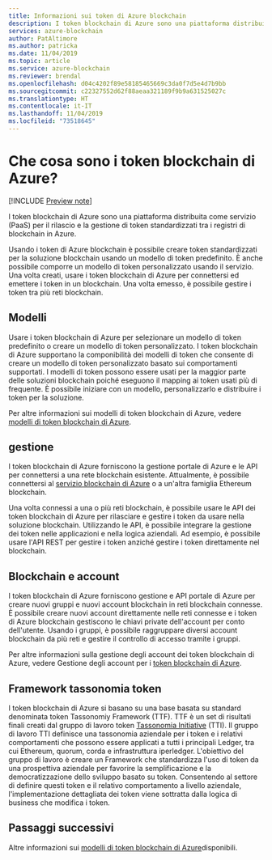 ```yaml
---
title: Informazioni sui token di Azure blockchain
description: I token blockchain di Azure sono una piattaforma distribuita come servizio (PaaS) per il rilascio e la gestione dei token.
services: azure-blockchain
author: PatAltimore
ms.author: patricka
ms.date: 11/04/2019
ms.topic: article
ms.service: azure-blockchain
ms.reviewer: brendal
ms.openlocfilehash: d04c4202f89e58185465669c3da0f7d5e4d7b9bb
ms.sourcegitcommit: c22327552d62f88aeaa321189f9b9a631525027c
ms.translationtype: HT
ms.contentlocale: it-IT
ms.lasthandoff: 11/04/2019
ms.locfileid: "73518645"
---
```

# <a name="what-is-azure-blockchain-tokens"></a>Che cosa sono i token blockchain di Azure?

[!INCLUDE [Preview note](./includes/preview.md)]

I token blockchain di Azure sono una piattaforma distribuita come servizio (PaaS) per il rilascio e la gestione di token standardizzati tra i registri di blockchain in Azure.

Usando i token di Azure blockchain è possibile creare token standardizzati per la soluzione blockchain usando un modello di token predefinito. È anche possibile comporre un modello di token personalizzato usando il servizio. Una volta creati, usare i token blockchain di Azure per connettersi ed emettere i token in un blockchain. Una volta emesso, è possibile gestire i token tra più reti blockchain.

## <a name="templates"></a>Modelli

Usare i token blockchain di Azure per selezionare un modello di token predefinito o creare un modello di token personalizzato. I token blockchain di Azure supportano la componibilità dei modelli di token che consente di creare un modello di token personalizzato basato sui comportamenti supportati. I modelli di token possono essere usati per la maggior parte delle soluzioni blockchain poiché eseguono il mapping ai token usati più di frequente. È possibile iniziare con un modello, personalizzarlo e distribuire i token per la soluzione.

Per altre informazioni sui modelli di token blockchain di Azure, vedere [modelli di token blockchain di Azure](templates.md).

## <a name="management"></a>gestione

I token blockchain di Azure forniscono la gestione portale di Azure e le API per connettersi a una rete blockchain esistente. Attualmente, è possibile connettersi al [servizio blockchain di Azure](../service/overview.md) o a un'altra famiglia Ethereum blockchain.

Una volta connessi a una o più reti blockchain, è possibile usare le API dei token blockchain di Azure per rilasciare e gestire i token da usare nella soluzione blockchain. Utilizzando le API, è possibile integrare la gestione dei token nelle applicazioni e nella logica aziendali. Ad esempio, è possibile usare l'API REST per gestire i token anziché gestire i token direttamente nel blockchain.

## <a name="blockchains-and-accounts"></a>Blockchain e account

I token blockchain di Azure forniscono gestione e API portale di Azure per creare nuovi gruppi e nuovi account blockchain in reti blockchain connesse. È possibile creare nuovi account direttamente nelle reti connesse e i token di Azure blockchain gestiscono le chiavi private dell'account per conto dell'utente. Usando i gruppi, è possibile raggruppare diversi account blockchain da più reti e gestire il controllo di accesso tramite i gruppi.

Per altre informazioni sulla gestione degli account dei token blockchain di Azure, vedere Gestione degli account per i [token blockchain di Azure](account-management.md).

## <a name="token-taxonomy-framework"></a>Framework tassonomia token

I token blockchain di Azure si basano su una base basata su standard denominata token Tassonomiy Framework (TTF). TTF è un set di risultati finali creati dal gruppo di lavoro token [Tassonomia Initiative](https://entethalliance.org/participate/token-taxonomy-initiative/) (TTI). Il gruppo di lavoro TTI definisce una tassonomia aziendale per i token e i relativi comportamenti che possono essere applicati a tutti i principali Ledger, tra cui Ethereum, quorum, corda e infrastruttura iperledger. L'obiettivo del gruppo di lavoro è creare un Framework che standardizza l'uso di token da una prospettiva aziendale per favorire la semplificazione e la democratizzazione dello sviluppo basato su token. Consentendo al settore di definire questi token e il relativo comportamento a livello aziendale, l'implementazione dettagliata dei token viene sottratta dalla logica di business che modifica i token.

## <a name="next-steps"></a>Passaggi successivi

Altre informazioni sui [modelli di token blockchain di Azure](templates.md)disponibili.
